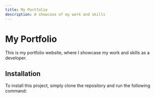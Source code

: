 ```yaml
---
title: My Portfolio
description: A showcase of my work and skills
---
```


# My Portfolio

This is my portfolio website, where I showcase my work and skills as a developer.

## Installation

To install this project, simply clone the repository and run the following command:
